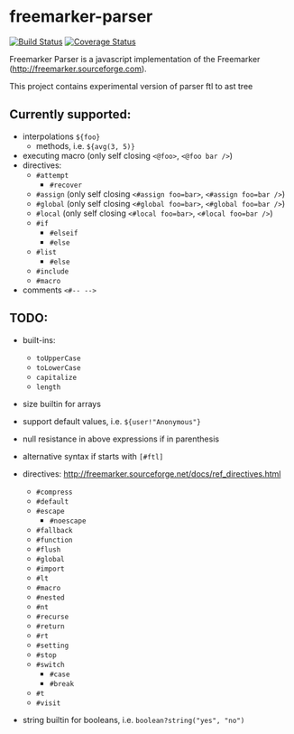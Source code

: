 # freemarker-parser

[![Build Status](https://travis-ci.org/armano2/freemarkerjs.svg?branch=master)](https://travis-ci.org/armano2/freemarkerjs)
[![Coverage Status](https://codecov.io/gh/armano2/freemarkerjs/branch/master/graph/badge.svg)](https://codecov.io/gh/armano2/freemarkerjs)

Freemarker Parser is a javascript implementation of the Freemarker (http://freemarker.sourceforge.com).

This project contains experimental version of parser ftl to ast tree

## Currently supported:
  - interpolations `${foo}`
    - methods, i.e. `${avg(3, 5)}`
  - executing macro (only self closing `<@foo>`, `<@foo bar />`)
  - directives:
    - `#attempt`
      - `#recover`
    - `#assign` (only self closing `<#assign foo=bar>`, `<#assign foo=bar />`)
    - `#global` (only self closing `<#global foo=bar>`, `<#global foo=bar />`)
    - `#local` (only self closing `<#local foo=bar>`, `<#local foo=bar />`)
    - `#if`
      - `#elseif`
      - `#else`
    - `#list`
      - `#else`
    - `#include`
    - `#macro`
  - comments `<#-- -->`

## TODO:
  - built-ins:
    - `toUpperCase`
    - `toLowerCase`
    - `capitalize`
    - `length`
  - size builtin for arrays
  - support default values, i.e. `${user!"Anonymous"}`
  - null resistance in above expressions if in parenthesis
  - alternative syntax if starts with `[#ftl]`
  - directives: http://freemarker.sourceforge.net/docs/ref_directives.html
    - `#compress`
    - `#default`
    - `#escape`
      - `#noescape`
    - `#fallback`
    - `#function`
    - `#flush`
    - `#global`
    - `#import`
    - `#lt`
    - `#macro`
    - `#nested`
    - `#nt`
    - `#recurse`
    - `#return`
    - `#rt`
    - `#setting`
    - `#stop`
    - `#switch`
      - `#case`
      - `#break`
    - `#t`
    - `#visit`

  - string builtin for booleans, i.e. `boolean?string("yes", "no")`
